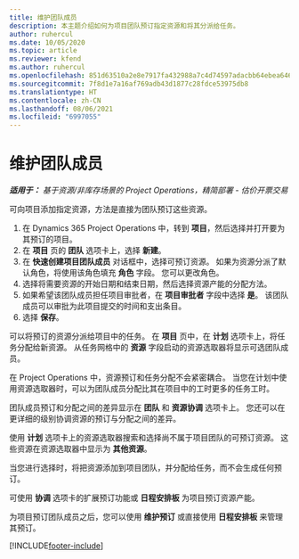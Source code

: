 ```yaml
---
title: 维护团队成员
description: 本主题介绍如何为项目团队预订指定资源和将其分派给任务。
author: ruhercul
ms.date: 10/05/2020
ms.topic: article
ms.reviewer: kfend
ms.author: ruhercul
ms.openlocfilehash: 851d63510a2e8e7917fa432988a7c4d74597adacbb64ebea646f23f958e3e131
ms.sourcegitcommit: 7f8d1e7a16af769adb43d1877c28fdce53975db8
ms.translationtype: HT
ms.contentlocale: zh-CN
ms.lasthandoff: 08/06/2021
ms.locfileid: "6997055"
---
```

# <a name="maintain-team-members"></a>维护团队成员

_**适用于：** 基于资源/非库存场景的 Project Operations，精简部署 - 估价开票交易_

可向项目添加指定资源，方法是直接为团队预订这些资源。

1. 在 Dynamics 365 Project Operations 中，转到 **项目**，然后选择并打开要为其预订的项目。
2. 在 **项目** 页的 **团队** 选项卡上，选择 **新建**。 
3. 在 **快速创建项目团队成员** 对话框中，选择可预订资源。 如果为资源分派了默认角色，将使用该角色填充 **角色** 字段。 您可以更改角色。 
4. 选择将需要资源的开始日期和结束日期，然后选择资源产能的分配方法。 
5. 如果希望该团队成员担任项目审批者，在 **项目审批者** 字段中选择 **是**。 该团队成员可以审批为此项目提交的时间和支出条目。 
6. 选择 **保存**。

可以将预订的资源分派给项目中的任务。 在 **项目** 页中，在 **计划** 选项卡上，将任务分配给新资源。 从任务网格中的 **资源** 字段启动的资源选取器将显示可选团队成员。


在 Project Operations 中，资源预订和任务分配不会紧密耦合。 当您在计划中使用资源选取器时，可以为团队成员分配比其在项目中的工时更多的任务工时。

团队成员预订和分配之间的差异显示在 **团队** 和 **资源协调** 选项卡上。 您还可以在更详细的级别协调资源的预订与分配之间的差异。

使用 **计划** 选项卡上的资源选取器搜索和选择尚不属于项目团队的可预订资源。 这些资源在资源选取器中显示为 **其他资源**。

当您进行选择时，将把资源添加到项目团队，并分配给任务，而不会生成任何预订。

可使用 **协调** 选项卡的扩展预订功能或 **日程安排板** 为项目预订资源产能。

为项目预订团队成员之后，您可以使用 **维护预订** 或直接使用 **日程安排板** 来管理其预订。


[!INCLUDE[footer-include](../includes/footer-banner.md)]